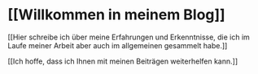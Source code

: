 # [[Willkommen in meinem Blog]]
[[Hier schreibe ich über meine Erfahrungen und Erkenntnisse, die ich im Laufe meiner Arbeit aber auch im allgemeinen gesammelt habe.]]

[[Ich hoffe, dass ich Ihnen mit meinen Beiträgen weiterhelfen kann.]]